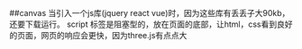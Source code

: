 ##canvas 
    当引入一个js库(jquery react vue)时，因为这些库有丢丢子大90kb，还要下载运行。
    script 标签是阻塞型的，放在页面的底部，让html，css看到良好的页面，网页的响应会更快，因为three.js有点点大